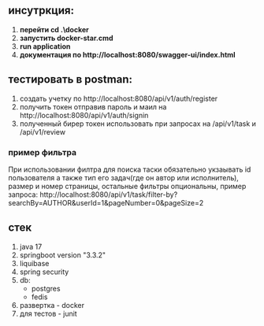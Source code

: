 ## инсутркция:
1. **перейти cd .\docker**
2. **запустить docker-star.cmd**
3. **run application**
4. **документация по http://localhost:8080/swagger-ui/index.html**

## тестировать в postman:
1. создать учетку по http://localhost:8080/api/v1/auth/register
2. получить токен отправив пароль и маил на http://localhost:8080/api/v1/auth/signin
3. полученный бирер токен использовать при запросах на /api/v1/task и /api/v1/review

### пример фильтра
При использовании филтра для поиска таски обязательно укзаывать 
id пользователя а также тип его задач(где он автор или исполнитель), 
размер и номер страницы, остальные фильтры опциональны, пример запроса: 
http://localhost:8080/api/v1/task/filter-by?searchBy=AUTHOR&userId=1&pageNumber=0&pageSize=2

## стек
1. java 17
2. springboot version "3.3.2"
3. liquibase
3. spring security
5. db:
    - postgres
    - fedis
6. развертка - docker
7. для тестов - junit